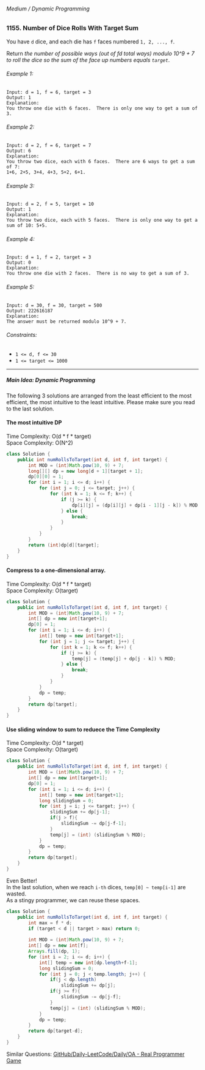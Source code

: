 ###### Medium / Dynamic Programming

### 1155. Number of Dice Rolls With Target Sum

You have `d` dice, and each die has `f` faces numbered `1, 2, ..., f`.  

Return _the number of possible ways (out of fd total ways) modulo 10^9 + 7 to roll the dice so the sum of the face up numbers equals `target`_.


###### Example 1:
```
Input: d = 1, f = 6, target = 3
Output: 1
Explanation: 
You throw one die with 6 faces.  There is only one way to get a sum of 3.
```

###### Example 2:
```
Input: d = 2, f = 6, target = 7
Output: 6
Explanation: 
You throw two dice, each with 6 faces.  There are 6 ways to get a sum of 7:
1+6, 2+5, 3+4, 4+3, 5+2, 6+1.
```

###### Example 3:
```
Input: d = 2, f = 5, target = 10
Output: 1
Explanation: 
You throw two dice, each with 5 faces.  There is only one way to get a sum of 10: 5+5.
```

###### Example 4:
```
Input: d = 1, f = 2, target = 3
Output: 0
Explanation: 
You throw one die with 2 faces.  There is no way to get a sum of 3.
```

###### Example 5:
```
Input: d = 30, f = 30, target = 500
Output: 222616187
Explanation: 
The answer must be returned modulo 10^9 + 7.
``` 

###### Constraints:
- `1 <= d, f <= 30`
- `1 <= target <= 1000`

***

##### Main Idea: Dynamic Programming

The following 3 solutions are arranged from the least efficient to the most efficient, the most intuitive to the least intuitive. Please make sure you read to the last solution.


#### The most intuitive DP

Time Complexity: O(d * f * target)  
Space Complexity: O(N^2)
```java
class Solution {
    public int numRollsToTarget(int d, int f, int target) {
        int MOD = (int)Math.pow(10, 9) + 7;
        long[][] dp = new long[d + 1][target + 1];
        dp[0][0] = 1;
        for (int i = 1; i <= d; i++) {
            for (int j = 0; j <= target; j++) {
                for (int k = 1; k <= f; k++) {
                    if (j >= k) {
                        dp[i][j] = (dp[i][j] + dp[i - 1][j - k]) % MOD;
                    } else {
                        break;
                    }
                }
            }
        }
        return (int)dp[d][target];
    }
}
```

#### Compress to a one-dimensional array.  
Time Complexity: O(d * f * target)  
Space Complexity: O(target)
```java
class Solution {
    public int numRollsToTarget(int d, int f, int target) {
        int MOD = (int)Math.pow(10, 9) + 7;
        int[] dp = new int[target+1];
        dp[0] = 1;
        for (int i = 1; i <= d; i++) {
            int[] temp = new int[target+1];
            for (int j = 1; j <= target; j++) {
                for (int k = 1; k <= f; k++) {
                    if (j >= k) {
                        temp[j] = (temp[j] + dp[j - k]) % MOD;
                    } else {
                        break;
                    }
                }
            }
            dp = temp;
        }
        return dp[target];
    }
}
```

#### Use sliding window to sum to reduece the Time Complexity
Time Complexity: O(d * target)  
Space Complexity: O(target)
```java
class Solution {
    public int numRollsToTarget(int d, int f, int target) {
        int MOD = (int)Math.pow(10, 9) + 7;
        int[] dp = new int[target+1];
        dp[0] = 1;
        for (int i = 1; i <= d; i++) {
            int[] temp = new int[target+1];
            long slidingSum = 0;
            for (int j = i; j <= target; j++) {
                slidingSum += dp[j-1];
                if(j > f){
                    slidingSum -= dp[j-f-1];
                }
                temp[j] = (int) (slidingSum % MOD);
            }
            dp = temp;
        }
        return dp[target];
    }
}
```

Even Better!  
In the last solution, when we reach `i-th` dices, `temp[0] ~ temp[i-1]` are wasted.  
As a stingy programmer, we can reuse these spaces.

```java
class Solution {
    public int numRollsToTarget(int d, int f, int target) {
        int max = f * d;
        if (target < d || target > max) return 0;
        
        int MOD = (int)Math.pow(10, 9) + 7;
        int[] dp = new int[f];
        Arrays.fill(dp, 1);
        for (int i = 2; i <= d; i++) {
            int[] temp = new int[dp.length+f-1];
            long slidingSum = 0;
            for (int j = 0; j < temp.length; j++) {
                if(j < dp.length)
                    slidingSum += dp[j];
                if(j >= f){
                    slidingSum -= dp[j-f];
                }
                temp[j] = (int) (slidingSum % MOD);
            }
            dp = temp;
        }
        return dp[target-d];
    }
}
```


Similar Questions:
[GitHub/Daily-LeetCode/Daily/OA - Real Programmer Game](https://github.com/btghli/Daily-LeetCode/blob/main/Daily/OA%20-%20Real%20Programmer%20Game.md)

